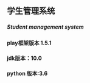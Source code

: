  
## **学生管理系统**
##### Student management system

#### play框架版本 1.5.1 
#### jdk版本：10.0
#### python 版本:3.6